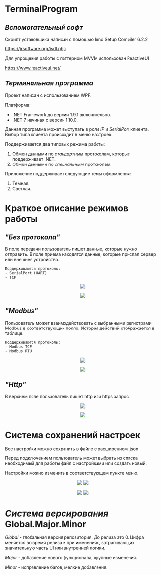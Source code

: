 # TerminalProgram
## *Вспомогательный софт*
Скрипт установщика написан с помощью Inno Setup Compiler 6.2.2

https://jrsoftware.org/isdl.php

Для упрощения работы с паттерном MVVM использован ReactiveUI

https://www.reactiveui.net/

## *Терминальная программа*
Проект написан с использованием WPF.

Платформа:
- .NET Framework до версии 1.9.1 включительно.
- .NET 7 начиная с версии 1.10.0.

Данная программа может выступать в роли *IP* и *SerialPort* клиента. Выбор типа клиента происходит в меню настроек.

Поддерживается два типовых режима работы:
1. Обмен данными по *стандартным* протоколам, которые поддерживает .NET.
2. Обмен данными по *специальным* протоколам.

Приложение поддерживает следующие темы оформления:
1. Темная.
2. Светлая.

# Краткое описание режимов работы
## *"Без протокола"*
В поле передачи пользователь пишет данные, которые нужно отправить. В поле приема находятся данные, которые прислал сервер или внешнее устройство.

	Поддерживаются протоколы: 
	- SerialPort (UART)
	- TCP

<p align="center">
  <img src="https://github.com/AndreyAbdulkayumov/TerminalProgram/assets/86914394/89350536-c9a7-4c56-b453-7645ce9696cd" />
</p>

<p align="center">
  <img src="https://github.com/AndreyAbdulkayumov/TerminalProgram/assets/86914394/817c8071-438a-463e-ac92-250eb52f6b5a" />
</p>

## *"Modbus"*
Пользователь может взаимодействовать с выбранными регистрами Modbus в соответствующих полях. История действий отображается в таблице.

	Поддерживаются протоколы: 
	- Modbus TCP
	- Modbus RTU

<p align="center">
  <img src="https://github.com/AndreyAbdulkayumov/TerminalProgram/assets/86914394/96b47588-22c9-4b17-a8d2-54109071e306" />
</p>

<p align="center">
  <img src="https://github.com/AndreyAbdulkayumov/TerminalProgram/assets/86914394/7b8d0533-9483-4ce5-a9af-a25207a15f91" />
</p>

## *"Http"*
В верхнем поле пользователь пишет http или https запрос. 

<p align="center">
  <img src="https://github.com/AndreyAbdulkayumov/TerminalProgram/assets/86914394/30b7b3d7-ab76-4793-ac34-3f2fb9036720" />
</p>

<p align="center">
  <img src="https://github.com/AndreyAbdulkayumov/TerminalProgram/assets/86914394/90967104-9518-41cf-acdf-f7e668d54765" />
</p>

# Система сохранений настроек

Все настройки можно сохранить в файле с расширением .json 

Перед подключением пользователь может выбрать из списка необходимый для работы файл с настройками или создать новый.

Настройки можно изменить в соответствующем пункте меню.

<p align="center">
  <img src="https://github.com/AndreyAbdulkayumov/TerminalProgram/assets/86914394/4eb62085-2d01-4dc4-8369-d5b4736a9646" />
  <img src="https://github.com/AndreyAbdulkayumov/TerminalProgram/assets/86914394/f6c5a88b-2aa2-4a6a-912d-1d9c33c9d3e5" />
</p>

<p align="center">
  <img src="https://github.com/AndreyAbdulkayumov/TerminalProgram/assets/86914394/e794d857-cebb-4337-86da-e0e587024c76" />
  <img src="https://github.com/AndreyAbdulkayumov/TerminalProgram/assets/86914394/a54abbfb-7634-4c89-9b55-21d9accd2062" />
</p>

# *Система версирования* Global.Major.Minor

*Global* - глобальная версия репозитория. До релиза это 0. Цифра меняется во время релиза и при именениях, затрагивающих значительную часть UI или внутренней логики.

*Major* - добавление нового функционала, крупные изменения.

*Minor* - исправление багов, мелкие добавления.
